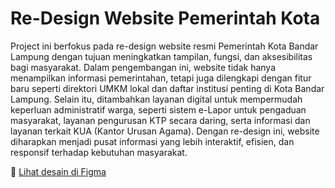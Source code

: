 # Re-Design Website Pemerintah Kota

Project ini berfokus pada re-design website resmi Pemerintah Kota Bandar Lampung dengan tujuan meningkatkan tampilan, fungsi, dan aksesibilitas bagi masyarakat.
Dalam pengembangan ini, website tidak hanya menampilkan informasi pemerintahan, tetapi juga dilengkapi dengan fitur baru seperti direktori UMKM lokal dan daftar institusi penting di Kota Bandar Lampung.
Selain itu, ditambahkan layanan digital untuk mempermudah keperluan administratif warga, seperti sistem e-Lapor untuk pengaduan masyarakat, layanan pengurusan KTP secara daring, serta informasi dan layanan terkait KUA (Kantor Urusan Agama).
Dengan re-design ini, website diharapkan menjadi pusat informasi yang lebih interaktif, efisien, dan responsif terhadap kebutuhan masyarakat.

🔗 [Lihat desain di Figma](https://www.figma.com/design/oQZvNFHUfoxFoomoAfhVo3/PEMERINTAHAN-RE-DESIGN?node-id=0-1&t=f058PBvOIfQO5beQ-1)

